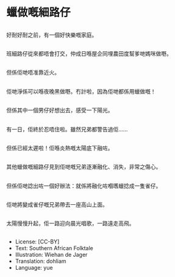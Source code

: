 # 蠟做嘅細路仔

##
好耐好耐之前，有一個好快樂嘅家庭。

##
班細路仔從來都唔會打交，仲成日喺屋企同埋農田度幫爹哋媽咪做嘢。

##
但係佢哋唔准靠近火。

##
佢哋淨係可以喺夜晚黑做嘢。冇計啦，因為佢哋都係用蠟做嘅！

##
但係其中一個男仔好想出去，感受一下陽光。

##
有一日，佢終於忍唔住啦。雖然兄弟都警告過佢……

##
但係已經太遲啦！佢喺炎熱嘅太陽底下融咗。

##
其他蠟做嘅細路仔見到佢哋嘅兄弟逐漸融化、消失，非常之傷心。

##
但係佢哋諗出咗一個好辦法：就係將融化咗嗰嚿蠟捻成一隻雀仔。

##
佢哋將變成雀仔嘅兄弟帶去一座高山上面。

##
太陽慢慢升起，佢一路迎向晨光唱歌，一路遠走高飛。

##
* License: [CC-BY]
* Text: Southern African Folktale
* Illustration: Wiehan de Jager
* Translation: dohliam
* Language: yue

